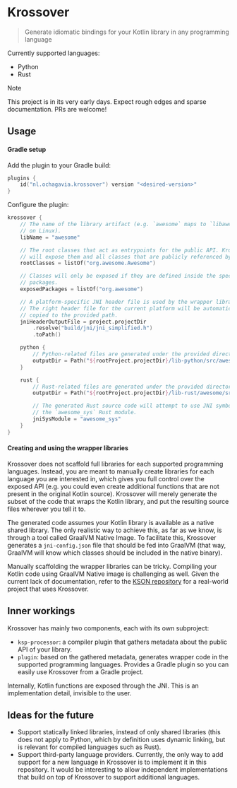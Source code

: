 # Krossover

> Generate idiomatic bindings for your Kotlin library in any programming language

Currently supported languages:

- Python
- Rust

> [!NOTE]
> This project is in its very early days. Expect rough edges and sparse documentation. PRs are welcome!

## Usage

#### Gradle setup

Add the plugin to your Gradle build:

```kotlin
plugins {
    id("nl.ochagavia.krossover") version "<desired-version>"
}
```

Configure the plugin:

```kotlin
krossover {
    // The name of the library artifact (e.g. `awesome` maps to `libawesome.so
    // on Linux).
    libName = "awesome"

    // The root classes that act as entrypoints for the public API. Krossover
    // will expose them and all classes that are publicly referenced by them.
    rootClasses = listOf("org.awesome.Awesome")

    // Classes will only be exposed if they are defined inside the specified
    // packages.
    exposedPackages = listOf("org.awesome")

    // A platform-specific JNI header file is used by the wrapper libraries.
    // The right header file for the current platform will be automatically
    // copied to the provided path.
    jniHeaderOutputFile = project.projectDir
        .resolve("build/jni/jni_simplified.h")
        .toPath()

    python {
        // Python-related files are generated under the provided directory.
        outputDir = Path("${rootProject.projectDir}/lib-python/src/awesome")
    }

    rust {
        // Rust-related files are generated under the provided directory.
        outputDir = Path("${rootProject.projectDir}/lib-rust/awesome/src/generated")

        // The generated Rust source code will attempt to use JNI symbols from
        // the `awesome_sys` Rust module.
        jniSysModule = "awesome_sys"
    }
}
```

#### Creating and using the wrapper libraries

Krossover does not scaffold full libraries for each supported programming languages. Instead, you are meant to manually create libraries for each language you are interested in, which gives you full control over the exposed API (e.g. you could even create additional functions that are not present in the original Kotlin source). Krossover will merely generate the subset of the code that wraps the Kotlin library, and put the resulting source files wherever you tell it to.

The generated code assumes your Kotlin library is available as a native shared library. The only
realistic way to achieve this, as far as we know, is through a tool called GraalVM Native Image. To
facilitate this, Krossover generates a `jni-config.json` file that should be fed into GraalVM (that way, GraalVM will know which classes should be included in the native binary).

Manually scaffolding the wrapper libraries can be tricky. Compiling your Kotlin code using GraalVM
Native image is challenging as well. Given the current lack of documentation, refer to the [KSON
repository](https://github.com/kson-org/kson/) for a real-world project that uses Krossover.

## Inner workings

Krossover has mainly two components, each with its own subproject:

- `ksp-processor`: a compiler plugin that gathers metadata about the public API of your library.
- `plugin`: based on the gathered metadata, generates wrapper code in the supported programming
  languages. Provides a Gradle plugin so you can easily use Krossover from a Gradle project.

Internally, Kotlin functions are exposed through the JNI. This is an implementation detail,
invisible to the user.

## Ideas for the future

- Support statically linked libraries, instead of only shared libraries (this does not apply to
  Python, which by definition uses dynamic linking, but is relevant for compiled languages such as
  Rust).
- Support third-party language providers. Currently, the only way to add support for a new language
  in Krossover is to implement it in this repository. It would be interesting to allow independent
  implementations that build on top of Krossover to support additional languages.